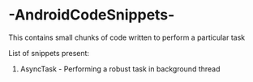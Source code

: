 # -AndroidCodeSnippets-
This contains small chunks of code written to perform a particular task

List of snippets present:

1. AsyncTask - Performing a robust task in background thread
